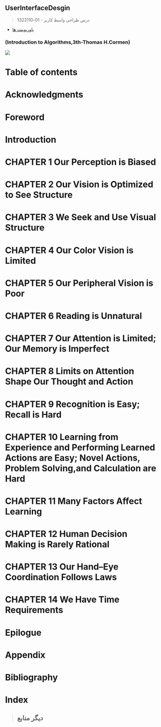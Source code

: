 ## UserInterfaceDesgin

> درس طراحی واسط کاربر - 01-1322110

- [پاورپوینت ها]()
    
###    (Introduction to Algorithms,3th-Thomas H.Cormen)

<a href="http://library.lol/main/8318B641B422C5E6B2D3EB7941D3630B"><img src="https://github.com/AliRazavi-edu/PNU_3991/blob/master/image/UserInterfaceDesgin.png"> </a>
# Table of contents
# Acknowledgments
# Foreword
# Introduction
# CHAPTER 1 Our Perception is Biased
# CHAPTER 2 Our Vision is Optimized to See Structure
# CHAPTER 3 We Seek and Use Visual Structure
# CHAPTER 4 Our Color Vision is Limited
# CHAPTER 5 Our Peripheral Vision is Poor
# CHAPTER 6 Reading is Unnatural
# CHAPTER 7 Our Attention is Limited; Our Memory is Imperfect
# CHAPTER 8 Limits on Attention Shape Our Thought and Action
# CHAPTER 9 Recognition is Easy; Recall is Hard
# CHAPTER 10 Learning from Experience and Performing Learned Actions are Easy; Novel Actions, Problem Solving,and Calculation are Hard
# CHAPTER 11 Many Factors Affect Learning
# CHAPTER 12 Human Decision Making is Rarely Rational
# CHAPTER 13 Our Hand–Eye Coordination Follows Laws
# CHAPTER 14 We Have Time Requirements
# Epilogue
# Appendix
# Bibliography
# Index

> ## دیگر منابع

[](http://index-of.co.uk/Programming-Library/Designing%20with%20the%20Mind%20in%20Mind%20Simple%20-%20Johnson%20-%20Kaufmann%20(2010).pdf)
